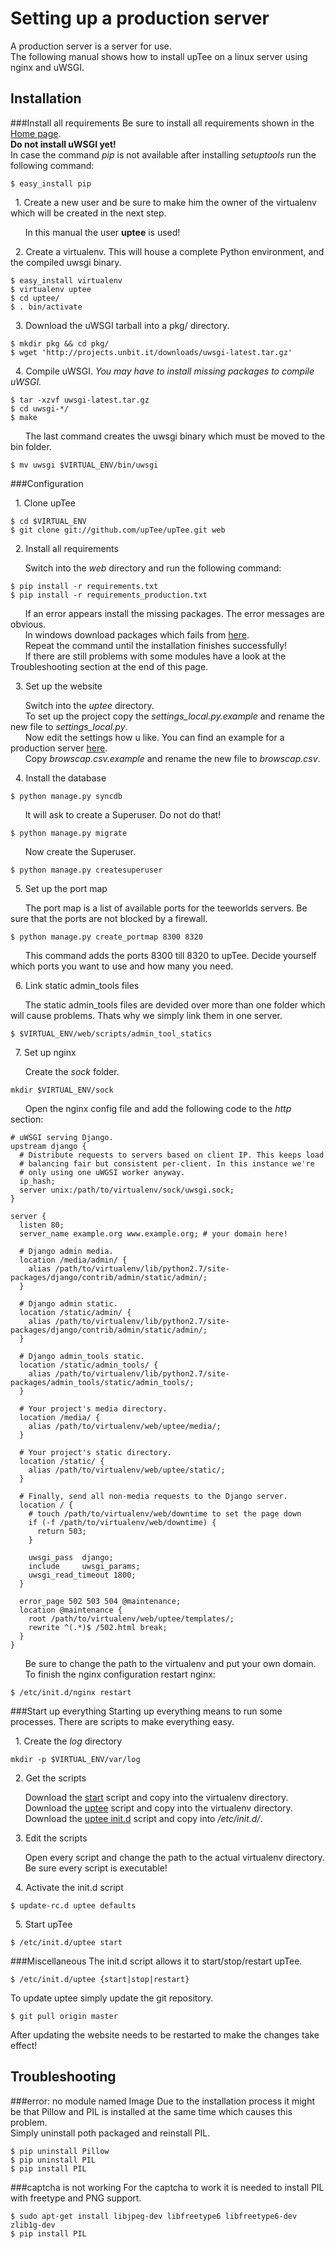 Setting up a production server
==============================
A production server is a server for use.    
The following manual shows how to install upTee on a linux server using nginx and uWSGI.

Installation
------------
###Install all requirements
Be sure to install all requirements shown in the [Home page](Home).    
__Do not install uWSGI yet!__    
In case the command _pip_ is not available after installing _setuptools_ run the following command:    
```shell
$ easy_install pip
```

  &nbsp;&nbsp;1\. Create a new user and be sure to make him the owner of the virtualenv which will be created in the next step.    

  &nbsp;&nbsp;&nbsp;&nbsp;&nbsp;&nbsp;In this manual the user __uptee__ is used!    

  &nbsp;&nbsp;2\. Create a virtualenv. This will house a complete Python environment, and the compiled uwsgi binary.    

```shell
$ easy_install virtualenv
$ virtualenv uptee
$ cd uptee/
$ . bin/activate
```

  &nbsp;&nbsp;3\. Download the uWSGI tarball into a pkg/ directory.

```shell
$ mkdir pkg && cd pkg/
$ wget 'http://projects.unbit.it/downloads/uwsgi-latest.tar.gz'
```

  &nbsp;&nbsp;4\. Compile uWSGI. _You may have to install missing packages to compile uWSGI._

```shell
$ tar -xzvf uwsgi-latest.tar.gz
$ cd uwsgi-*/
$ make
```

  &nbsp;&nbsp;&nbsp;&nbsp;&nbsp;&nbsp;The last command creates the uwsgi binary which must be moved to the bin folder.

```shell
$ mv uwsgi $VIRTUAL_ENV/bin/uwsgi
```

###Configuration

  &nbsp;&nbsp;1\. Clone upTee    

```shell
$ cd $VIRTUAL_ENV
$ git clone git://github.com/upTee/upTee.git web
```

  &nbsp;&nbsp;2\. Install all requirements    

  &nbsp;&nbsp;&nbsp;&nbsp;&nbsp;&nbsp;Switch into the _web_ directory and run the following command:    
```shell
$ pip install -r requirements.txt
$ pip install -r requirements_production.txt
```
  &nbsp;&nbsp;&nbsp;&nbsp;&nbsp;&nbsp;If an error appears install the missing packages. The error messages are obvious.    
  &nbsp;&nbsp;&nbsp;&nbsp;&nbsp;&nbsp;In windows download packages which fails from [here](http://www.lfd.uci.edu/~gohlke/pythonlibs/).    
  &nbsp;&nbsp;&nbsp;&nbsp;&nbsp;&nbsp;Repeat the command until the installation finishes successfully!    
  &nbsp;&nbsp;&nbsp;&nbsp;&nbsp;&nbsp;If there are still problems with some modules have a look at the Troubleshooting section at the end of this page.

  &nbsp;&nbsp;3\. Set up the website    

  &nbsp;&nbsp;&nbsp;&nbsp;&nbsp;&nbsp;Switch into the _uptee_ directory.    
  &nbsp;&nbsp;&nbsp;&nbsp;&nbsp;&nbsp;To set up the project copy the _settings_local.py.example_ and rename the new file to _settings_local.py_.    
  &nbsp;&nbsp;&nbsp;&nbsp;&nbsp;&nbsp;Now edit the settings how u like. You can find an example for a production server [here](https://github.com/upTee/upTee/blob/master/docs/settings_production/settings_local.py).    
  &nbsp;&nbsp;&nbsp;&nbsp;&nbsp;&nbsp;Copy _browscap.csv.example_ and rename the new file to _browscap.csv_.    
  
  &nbsp;&nbsp;4\. Install the database    

```shell
$ python manage.py syncdb
```
  &nbsp;&nbsp;&nbsp;&nbsp;&nbsp;&nbsp;It will ask to create a Superuser. Do not do that!    
```shell
$ python manage.py migrate
```
  &nbsp;&nbsp;&nbsp;&nbsp;&nbsp;&nbsp;Now create the Superuser.    
```shell
$ python manage.py createsuperuser
```

  &nbsp;&nbsp;5\. Set up the port map    

  &nbsp;&nbsp;&nbsp;&nbsp;&nbsp;&nbsp;The port map is a list of available ports for the teeworlds servers. Be sure that the ports are not blocked by a firewall.    
```shell
$ python manage.py create_portmap 8300 8320
```
  &nbsp;&nbsp;&nbsp;&nbsp;&nbsp;&nbsp;This command adds the ports 8300 till 8320 to upTee. Decide yourself which ports you want to use and how many you need.   

  &nbsp;&nbsp;6\. Link static admin_tools files    

  &nbsp;&nbsp;&nbsp;&nbsp;&nbsp;&nbsp;The static admin_tools files are devided over more than one folder which will cause problems. Thats why we simply link them in one server.    
```shell
$ $VIRTUAL_ENV/web/scripts/admin_tool_statics
```

  &nbsp;&nbsp;7\. Set up nginx   

  &nbsp;&nbsp;&nbsp;&nbsp;&nbsp;&nbsp;Create the _sock_ folder.    
```shell
mkdir $VIRTUAL_ENV/sock
```

  &nbsp;&nbsp;&nbsp;&nbsp;&nbsp;&nbsp;Open the nginx config file and add the following code to the _http_ section:    
```
# uWSGI serving Django.
upstream django {
  # Distribute requests to servers based on client IP. This keeps load
  # balancing fair but consistent per-client. In this instance we're
  # only using one uWGSI worker anyway.
  ip_hash;
  server unix:/path/to/virtualenv/sock/uwsgi.sock;
}

server {
  listen 80;
  server_name example.org www.example.org; # your domain here!

  # Django admin media.
  location /media/admin/ {
    alias /path/to/virtualenv/lib/python2.7/site-packages/django/contrib/admin/static/admin/;
  }

  # Django admin static.
  location /static/admin/ {
    alias /path/to/virtualenv/lib/python2.7/site-packages/django/contrib/admin/static/admin/;
  }

  # Django admin_tools static.
  location /static/admin_tools/ {
    alias /path/to/virtualenv/lib/python2.7/site-packages/admin_tools/static/admin_tools/;
  }

  # Your project's media directory.
  location /media/ {
    alias /path/to/virtualenv/web/uptee/media/;
  }

  # Your project's static directory.
  location /static/ {
    alias /path/to/virtualenv/web/uptee/static/;
  }

  # Finally, send all non-media requests to the Django server.
  location / {
    # touch /path/to/virtualenv/web/downtime to set the page down
    if (-f /path/to/virtualenv/web/downtime) {
      return 503;
    }

    uwsgi_pass  django;
    include     uwsgi_params;
    uwsgi_read_timeout 1800;
  }

  error_page 502 503 504 @maintenance;
  location @maintenance {
    root /path/to/virtualenv/web/uptee/templates/;
    rewrite ^(.*)$ /502.html break;    
  }
}
```
&nbsp;&nbsp;&nbsp;&nbsp;&nbsp;&nbsp;Be sure to change the path to the virtualenv and put your own domain.    
&nbsp;&nbsp;&nbsp;&nbsp;&nbsp;&nbsp;To finish the nginx configuration restart nginx:    
```shell
$ /etc/init.d/nginx restart
```

###Start up everything
Starting up everything means to run some processes. There are scripts to make everything easy.        

  &nbsp;&nbsp;1\. Create the _log_ directory    
```shell
mkdir -p $VIRTUAL_ENV/var/log
```

  &nbsp;&nbsp;2\. Get the scripts    

  &nbsp;&nbsp;&nbsp;&nbsp;&nbsp;&nbsp;Download the [start](https://github.com/upTee/upTee/blob/master/scripts/start) script and copy into the virtualenv directory.    
  &nbsp;&nbsp;&nbsp;&nbsp;&nbsp;&nbsp;Download the [uptee](https://github.com/upTee/upTee/blob/master/scripts/uptee) script and copy into the virtualenv directory.    
  &nbsp;&nbsp;&nbsp;&nbsp;&nbsp;&nbsp;Download the [uptee init.d](https://github.com/upTee/upTee/blob/master/scripts/init.d/uptee) script and copy into _/etc/init.d/_.

  &nbsp;&nbsp;3\. Edit the scripts    

  &nbsp;&nbsp;&nbsp;&nbsp;&nbsp;&nbsp;Open every script and change the path to the actual virtualenv directory.    
  &nbsp;&nbsp;&nbsp;&nbsp;&nbsp;&nbsp;Be sure every script is executable!

  &nbsp;&nbsp;4\. Activate the init.d script    

```shell
$ update-rc.d uptee defaults
```

  &nbsp;&nbsp;5\. Start upTee

```shell
$ /etc/init.d/uptee start
```

###Miscellaneous
The init.d script allows it to start/stop/restart upTee.    
```shell
$ /etc/init.d/uptee {start|stop|restart}
```

To update uptee simply update the git repository.    
```shell
$ git pull origin master
```
After updating the website needs to be restarted to make the changes take effect!

Troubleshooting
---------------
###error: no module named Image
Due to the installation process it might be that Pillow and PIL is installed at the same time which causes this problem.    
Simply uninstall poth packaged and reinstall PIL.        
```shell
$ pip uninstall Pillow
$ pip uninstall PIL
$ pip install PIL
```

###captcha is not working
For the captcha to work it is needed to install PIL with freetype and PNG support.    
```shell
$ sudo apt-get install libjpeg-dev libfreetype6 libfreetype6-dev zlib1g-dev
$ pip install PIL
```

